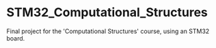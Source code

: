 # STM32_Computational_Structures
Final project for the 'Computational Structures' course, using an STM32 board.

